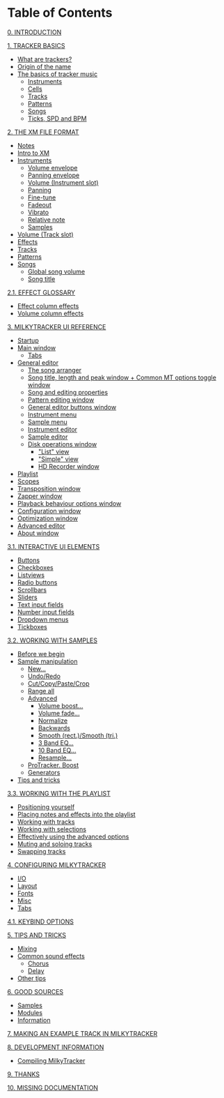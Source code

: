 # Table of Contents

[0. INTRODUCTION](./docs/intro.md)

[1. TRACKER BASICS](./docs/basics.md)
- [What are trackers?](./docs/basics.md#what-are-trackers)
- [Origin of the name](./docs/basics.md#origin-of-the-name)
- [The basics of tracker music](./docs/basics.md#the-basics-of-tracker-music)
	- [Instruments](./docs/basics.md#instruments)
	- [Cells](./docs/basics.md#cells)
	- [Tracks](./docs/basics.md#tracks)
	- [Patterns](./docs/basics.md#patterns)
	- [Songs](./docs/basics.md#songs)
	- [Ticks, SPD and BPM](./docs/basics.md#ticks-spd-and-bpm)

[2. THE XM FILE FORMAT](./docs/xm.md)
- [Notes](./docs/xm.md/#notes)
- [Intro to XM](./docs/xm.md#intro-to-xm)
- [Instruments](./docs/xm.md#instruments)
	- [Volume envelope](./docs/xm.md#volume-envelope)
	- [Panning envelope](./docs/xm.md#panning-envelope)
	- [Volume (Instrument slot)](./docs/xm.md#volume-instrument-slot)
	- [Panning](./docs/xm.md#panning)
	- [Fine-tune](./docs/xm.md#fine-tune)
	- [Fadeout](./docs/xm.md#fadeout)
	- [Vibrato](./docs/xm.md#vibrato)
	- [Relative note](./docs/xm.md#relative-note)
	- [Samples](./docs/xm.md#samples)
- [Volume (Track slot)](./docs/xm.md#volume-track-slot)
- [Effects](./docs/xm.md#effects)
- [Tracks](./docs/xm.md#tracks)
- [Patterns](./docs/xm.md#patterns)
- [Songs](./docs/xm.md#songs)
	- [Global song volume](./docs/xm.md#global-song-volume)
	- [Song title](./docs/xm.md#song-title)

[2.1. EFFECT GLOSSARY](./docs/fx.md)
- [Effect column effects](./docs/fx.md#effect-column-effects)
- [Volume column effects](./docs/fx.md#volume-column-effects)

[3. MILKYTRACKER UI REFERENCE](./docs/ui.md)
- [Startup](./docs/ui.md#startup)
- [Main window](./docs/ui.md#main-window)
	- [Tabs](./docs/ui.md#tabs)
- [General editor](./docs/ui.md#general-editor)
	- [The song arranger](./docs/ui.md#the-song-arranger)
	- [Song title, length and peak window + Common MT options toggle window](./docs/ui.md#song-title-length-and-peak-window--common-mt-options-toggle-window)
	- [Song and editing properties](./docs/ui.md#song-and-editing-properties)
	- [Pattern editing window](./docs/ui.md#pattern-editing-window)
	- [General editor buttons window](./docs/ui.md#general-editor-buttons-window)
	- [Instrument menu](./docs/ui.md#instrument-menu)
	- [Sample menu](./docs/ui.md#sample-menu)
	- [Instrument editor](./docs/ui.md#instrument-editor)
	- [Sample editor](./docs/ui.md#sample-editor)
	- [Disk operations window](./docs/ui.md#disk-operations-window)
		- ["List" view](./docs/ui.md#list-view)
		- ["Simple" view](./docs/ui.md#simple-view)
		- [HD Recorder window](./docs/ui.md#hd-recorder-window)
- [Playlist](./docs/ui.md#playlist)
- [Scopes](./docs/ui.md#scopes)
- [Transposition window](./docs/ui.md#transposition-window)
- [Zapper window](./docs/ui.md#zapper-window)
- [Playback behaviour options window](./docs/ui.md#playback-behaviour-options-window)
- [Configuration window](./docs/ui.md#configuration-window)
- [Optimization window](./docs/ui.md#optimization-window)
- [Advanced editor](./docs/ui.md#advanced-editor)
- [About window](./docs/ui.md#about-window)

[3.1. INTERACTIVE UI ELEMENTS](./docs/elems.md)
- [Buttons](./docs/elems.md#buttons)
- [Checkboxes](./docs/elems.md#checkboxes)
- [Listviews](./docs/elems.md#listviews)
- [Radio buttons](./docs/elems.md#radio-buttons)
- [Scrollbars](./docs/elems.md#scrollbars)
- [Sliders](./docs/elems.md#sliders)
- [Text input fields](./docs/elems.md#text-input-fields)
- [Number input fields](./docs/elems.md#number-input-fields)
- [Dropdown menus](./docs/elems.md#dropdown-menus)
- [Tickboxes](./docs/elems.md#tickboxes)

[3.2. WORKING WITH SAMPLES](./docs/samples.md)
- [Before we begin](./docs/samples.md#before-we-begin)
- [Sample manipulation](./docs/samples.md#sample-manipulation)
	- [New...](./docs/samples.md#new)
	- [Undo/Redo](./docs/samples.md#undoredo)
	- [Cut/Copy/Paste/Crop](./docs/samples.md#cutcopypastecrop)
	- [Range all](./docs/samples.md#range-all)
	- [Advanced](./docs/samples.md#advanced)
		- [Volume boost...](./docs/samples.md#volume-boost)
		- [Volume fade...](./docs/samples.md#volume-fade)
		- [Normalize](./docs/samples.md#normalize)
		- [Backwards](./docs/samples.md#backwards)
		- [Smooth (rect.)/Smooth (tri.)](./docs/samples.md#smooth-rectsmooth-tri)
		- [3 Band EQ...](./docs/samples.md#3-band-eq)
		- [10 Band EQ...](./docs/samples.md#10-band-eq)
		- [Resample...](./docs/samples.md#resample)
	- [ProTracker. Boost](./docs/samples.md#protracker-boost)
	- [Generators](./docs/samples.md#generators)
- [Tips and tricks](./docs/samples.md#tips-and-tricks) <!-- TODO: This doesn't belong here, move it to 5. TIPS AND TRICKS! -->

[3.3. WORKING WITH THE PLAYLIST](./docs/playlist.md)
- [Positioning yourself](./docs/playlist.md#positioning-yourself)
- [Placing notes and effects into the playlist](./docs/playlist.md#placing-notes-and-effects-into-the-playlist)
- [Working with tracks](./docs/playlist.md#working-with-tracks)
- [Working with selections](./docs/playlist.md#working-with-selections)
- [Effectively using the advanced options](./docs/playlist.md#effectively-using-the-advanced-options)
- [Muting and soloing tracks](./docs/playlist.md#muting-and-soloing-tracks)
- [Swapping tracks](./docs/playlist.md#swapping-tracks)

[4. CONFIGURING MILKYTRACKER](./docs/config.md)
- [I/O](./config.md#io)
- [Layout](./config.md#layout)
- [Fonts](./config.md#fonts)
- [Misc](./config.md#misc)
- [Tabs](./config.md#tabs)

[4.1. KEYBIND OPTIONS](./docs/keybind.md)

[5. TIPS AND TRICKS]()
- [Mixing]()
- [Common sound effects]()
	- [Chorus]()
	- [Delay]()
- [Other tips]()

[6. GOOD SOURCES]()
- [Samples]()
- [Modules]()
- [Information]()

[7. MAKING AN EXAMPLE TRACK IN MILKYTRACKER](./docs/track.md)

[8. DEVELOPMENT INFORMATION]()
- [Compiling MilkyTracker]()

[9. THANKS](./docs/thanks.md)

[10. MISSING DOCUMENTATION](./docs/missing.md)

<!-- TODO: Better navigation in documents, check that at the end of everything -->
